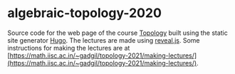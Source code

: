 # algebraic-topology-2020

Source code for the web page of the course [Topology](https://math.iisc.ac.in/~gadgil/topology-2021/index.html) built using the static site generator [Hugo](https://gohugo.io/). The lectures are made using [reveal.js](https://revealjs.com/). Some instructions for making the lectures are at [https://math.iisc.ac.in/~gadgil/topology-2021/making-lectures/](https://math.iisc.ac.in/~gadgil/topology-2021/making-lectures/).
